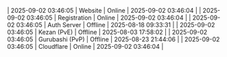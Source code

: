 | 2025-09-02 03:46:05 | Website | Online | 2025-09-02 03:46:04 |
| 2025-09-02 03:46:05 | Registration | Online | 2025-09-02 03:46:04 |
| 2025-09-02 03:46:05 | Auth Server | Offline | 2025-08-18 09:33:31 |
| 2025-09-02 03:46:05 | Kezan (PvE) | Offline | 2025-08-03 17:58:02 |
| 2025-09-02 03:46:05 | Gurubashi (PvP) | Offline | 2025-08-23 21:44:06 |
| 2025-09-02 03:46:05 | Cloudflare | Online | 2025-09-02 03:46:04 |
